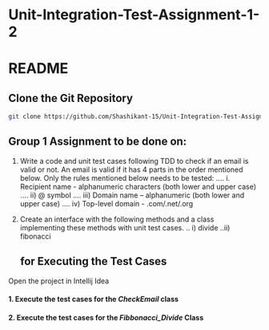 # Unit-Integration-Test-Assignment-1-2

# README

## Clone the Git Repository
```bash
git clone https://github.com/Shashikant-15/Unit-Integration-Test-Assignment-1-2.git
```

## Group 1 Assignment to be done on:

1. Write a code and unit test cases following TDD to check if an email is valid or not. An email is valid if it has 4 parts in the order mentioned below. Only the rules mentioned below needs to be tested:
    .... i. Recipient name -  alphanumeric characters (both lower and upper case)
    .... ii) @ symbol
    .... iii) Domain name – alphanumeric (both lower and upper case)
    .... iv) Top-level domain - .com/.net/.org

2. Create an interface with the following methods and a class implementing these methods with unit test cases.
    .. i) divide
    ..ii) fibonacci
    
    
    ##  for Executing the Test Cases
    
Open the project in Intellij Idea


#### 1. Execute the test cases for the _CheckEmail_ class
#### 2. Execute the test cases for the _Fibbonacci_Divide_ Class


